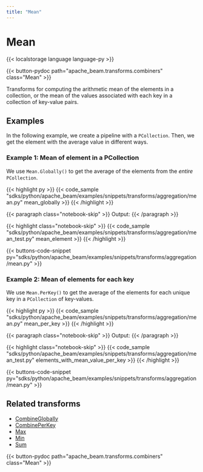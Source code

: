 ```yaml
---
title: "Mean"
---
```

<!--
Licensed under the Apache License, Version 2.0 (the "License");
you may not use this file except in compliance with the License.
You may obtain a copy of the License at

http://www.apache.org/licenses/LICENSE-2.0

Unless required by applicable law or agreed to in writing, software
distributed under the License is distributed on an "AS IS" BASIS,
WITHOUT WARRANTIES OR CONDITIONS OF ANY KIND, either express or implied.
See the License for the specific language governing permissions and
limitations under the License.
-->

# Mean

{{< localstorage language language-py >}}

{{< button-pydoc path="apache_beam.transforms.combiners" class="Mean" >}}

Transforms for computing the arithmetic mean of the elements in a collection,
or the mean of the values associated with each key in a collection of
key-value pairs.

## Examples

In the following example, we create a pipeline with a `PCollection`.
Then, we get the element with the average value in different ways.

### Example 1: Mean of element in a PCollection

We use `Mean.Globally()` to get the average of the elements from the *entire* `PCollection`.

{{< highlight py >}}
{{< code_sample "sdks/python/apache_beam/examples/snippets/transforms/aggregation/mean.py" mean_globally >}}
{{< /highlight >}}

{{< paragraph class="notebook-skip" >}}
Output:
{{< /paragraph >}}

{{< highlight class="notebook-skip" >}}
{{< code_sample "sdks/python/apache_beam/examples/snippets/transforms/aggregation/mean_test.py" mean_element >}}
{{< /highlight >}}

{{< buttons-code-snippet
  py="sdks/python/apache_beam/examples/snippets/transforms/aggregation/mean.py" >}}

### Example 2: Mean of elements for each key

We use `Mean.PerKey()` to get the average of the elements for each unique key in a `PCollection` of key-values.

{{< highlight py >}}
{{< code_sample "sdks/python/apache_beam/examples/snippets/transforms/aggregation/mean.py" mean_per_key >}}
{{< /highlight >}}

{{< paragraph class="notebook-skip" >}}
Output:
{{< /paragraph >}}

{{< highlight class="notebook-skip" >}}
{{< code_sample "sdks/python/apache_beam/examples/snippets/transforms/aggregation/mean_test.py" elements_with_mean_value_per_key >}}
{{< /highlight >}}

{{< buttons-code-snippet
  py="sdks/python/apache_beam/examples/snippets/transforms/aggregation/mean.py" >}}

## Related transforms

* [CombineGlobally](/documentation/transforms/python/aggregation/combineglobally)
* [CombinePerKey](/documentation/transforms/python/aggregation/combineperkey)
* [Max](/documentation/transforms/python/aggregation/max)
* [Min](/documentation/transforms/python/aggregation/min)
* [Sum](/documentation/transforms/python/aggregation/sum)

{{< button-pydoc path="apache_beam.transforms.combiners" class="Mean" >}}

